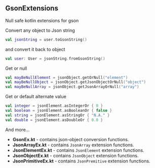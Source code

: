 GsonExtensions
--------------
Null safe kotlin extensions for gson 

Convert any object to Json string
```kotlin
val jsonString = user.toGsonString()
```

and convert it back to object
```kotlin
val user: User = jsonString.fromGsonString()
```

Get or null
```kotlin
val mayBeNullElement = jsonObject.getOrNull("element")
val mayBeNullObject = jsonObject.getJsonObjectOrNull("object")
val mayBeNullArray = jsonObject.getJsonArrayOrNull("array")
```

Get or default alternate value
```kotlin
val integer = jsonElement.asIntegerOr { 0 }
val boolean = jsonElement.asBooleanOr { false }
val string = jsonElement.asStringOr { "N.A." }
val double = jsonElement.asDoubleOr { 0.0 }
```

And more... 

* **GsonEx.kt** - contains json-object conversion functions.
* **JsonArrayEx.kt** - contains `JsonArray` extension functions.
* **JsonElementEx.kt** - contains `JsonElement` extension functions. 
* **JsonObjectEx.kt** - contains `JsonObject` extension functions.
* **JsonPrimitiveEx.kt** - contains `JsonPremitive` extension functions.
